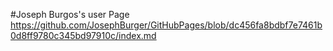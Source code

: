 #Joseph Burgos's user Page
https://github.com/JosephBurger/GitHubPages/blob/dc456fa8bdbf7e7461b0d8ff9780c345bd97910c/index.md
